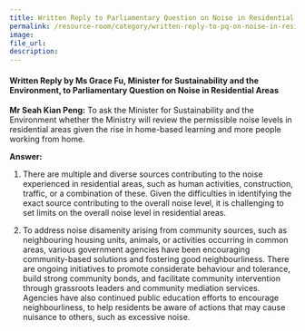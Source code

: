 ```yaml
---  
title: Written Reply to Parliamentary Question on Noise in Residential Areas by Ms Grace Fu, Minister for Sustainability and the Environment
permalink: /resource-room/category/written-reply-to-pq-on-noise-in-residential-areas/
image:  
file_url:  
description:  
---  
```


#### Written Reply by Ms Grace Fu, Minister for Sustainability and the Environment, to Parliamentary Question on Noise in Residential Areas  

**Mr Seah Kian Peng:** To ask the Minister for Sustainability and the Environment whether the Ministry will review the permissible noise levels in residential areas given the rise in home-based learning and more people working from home.

**Answer:**

1. There are multiple and diverse sources contributing to the noise experienced in residential areas, such as human activities, construction, traffic, or a combination of these. Given the difficulties in identifying the exact source contributing to the overall noise level, it is challenging to set limits on the overall noise level in residential areas.

2. To address noise disamenity arising from community sources, such as neighbouring housing units, animals, or activities occurring in common areas, various government agencies have been encouraging community-based solutions and fostering good neighbourliness. There are ongoing initiatives to promote considerate behaviour and tolerance, build strong community bonds, and facilitate community intervention through grassroots leaders and community mediation services. Agencies have also continued public education efforts to encourage neighbourliness, to help residents be aware of actions that may cause nuisance to others, such as excessive noise.
